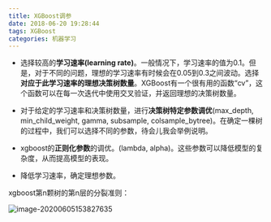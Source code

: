 ```yaml
---
title: XGBoost调参
date: 2018-06-20 19:28:44 
tags: XGBoost
categories: 机器学习
---
```




- 选择较高的**学习速率(learning rate)**。一般情况下，学习速率的值为0.1。但是，对于不同的问题，理想的学习速率有时候会在0.05到0.3之间波动。选择**对应于此学习速率的理想决策树数量**。XGBoost有一个很有用的函数“cv”，这个函数可以在每一次迭代中使用交叉验证，并返回理想的决策树数量。

- 对于给定的学习速率和决策树数量，进行**决策树特定参数调优**(max_depth, min_child_weight, gamma, subsample, colsample_bytree)。在确定一棵树的过程中，我们可以选择不同的参数，待会儿我会举例说明。

- xgboost的**正则化参数**的调优。(lambda, alpha)。这些参数可以降低模型的复杂度，从而提高模型的表现。

- 降低学习速率，确定理想参数。

 

xgboost第n颗树的第n层的分裂准则：

![image-20200605153827635](https://tva1.sinaimg.cn/large/007S8ZIlly1gfhgd9bwxhj30ns0c7dj5.jpg)